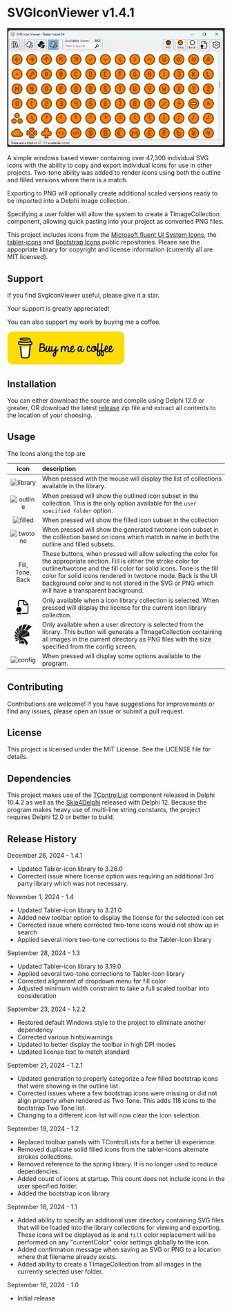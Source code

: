 # SVGIconViewer v1.4.1

![Picture of application UI](./images/Screenshot_2024-11-01_100833.png "Screen Capture")

A simple windows based viewer containing over 47,300 individual SVG icons with the ability to copy
and export individual icons for use in other projects.  Two-tone ability was added
to render icons using both the outline and filled versions where there is a match.

Exporting to PNG will optionally create additional scaled versions ready to be imported
into a Delphi image collection.

Specifying a user folder will allow the system to create a TImageCollection component, allowing
quick pasting into your project as converted PNG files.

This project includes icons from the [Microsoft fluent UI System Icons](https://github.com/microsoft/fluentui-system-icons),
the [tabler-icons](https://github.com/tabler/tabler-icons) and [Bootstrap Icons](https://github.com/twbs/icons) public repositories. Please see the appopriate library
for copyright and license information (currently all are MIT licensed).

## Support

If you find SvgIconViewer useful, please give it a star.

Your support is greatly appreciated!

You can also support my work by buying me a coffee.

[<img src="./images/buymeacoffee.svg"/>](https://buymeacoffee.com/skamradt)

## Installation

You can either download the source and compile using Delphi 12.0 or greater, OR download the latest [release](https://github.com/skamradt/SVGIconViewer/releases) zip file
and extract all contents to the location of your choosing.

## Usage

The Icons along the top are
 
| icon | description |
| :---: | :--- |
| ![library](./images/library.svg) |When pressed with the mouse will display the list of collections available in the library.|
| ![outline](./images/iconoutline.svg) | When pressed will show the outlined icon subset in the collection. This is the only option available for the `user specified folder` option. |
| ![filled](./images/iconfilled.svg) | When pressed will show the filled icon subset in the collection |
| ![twotone](./images/icontwotone.svg) | When pressed will show the generated twotone icon subset in the collection based on icons which match in name in both the outline and filled subsets. |
| Fill, Tone, Back | These buttons, when pressed will allow selecting the color for the appropriate section. Fill is either the stroke color for outline/twotone and the fill color for solid icons. Tone is the fill color for solid icons rendered in twotone mode.  Back is the UI background color and is not stored in the SVG or PNG which will have a transparent background. |
| ![license](./images/license.svg) | Only available when a icon library collection is selected. When pressed will display the license for the current icon library collection. |
| ![generate](./images/icongeneratecomponent.svg) | Only available when a user directory is selected from the library.  This button will generate a TImageCollection containing all images in the current directory as PNG files with the size specified from the config screen. |
| ![config](./images/iconsettings.svg) | When pressed will display some options available to the program. |

## Contributing

Contributions are welcome!
If you have suggestions for improvements or find any issues, please open an issue or submit a pull request.

## License

This project is licensed under the MIT License.
See the LICENSE file for details.

## Dependencies

This project makes use of the [TControlList](https://docwiki.embarcadero.com/RADStudio/Athens/en/10.4_Sydney_-_Release_2#New_VCL_TControlList_Control)
component released in Delphi 10.4.2 as well as the [Skia4Delphi](https://docwiki.embarcadero.com/RADStudio/Athens/en/Skia4Delphi) released with Delphi 12.
Because the program makes heavy use of multi-line string constants, the project requires Delphi 12.0 or better to build.

## Release History
December 26, 2024 - 1.4.1
* Updated Tabler-icon library to 3.26.0
* Corrected issue where license option was requiring an additional 3rd party library which was not necessary.

November 1, 2024 - 1.4
* Updated Tabler-icon library to 3.21.0
* Added new toolbar option to display the license for the selected icon set
* Corrected issue where corrected two-tone icons would not show up in search
* Applied several more two-tone corrections to the Tabler-Icon library

September 28, 2024 - 1.3
* Updated Tabler-icon library to 3.19.0
* Applied several two-tone corrections to Tabler-Icon library
* Corrected alignment of dropdown menu for fill color
* Adjusted minimum width constraint to take a full scaled toolbar into consideration

September 23, 2024 - 1.2.2
* Restored default Windows style to the project to eliminate another dependency
* Corrected various hints/warnings
* Updated to better display the toolbar in high DPI modes
* Updated license text to match standard

September 21, 2024 - 1.2.1
* Updated generation to properly categorize a few filled bootstrap icons that were showing in the outline list.
* Corrected issues where a few bootstrap icons were missing or did not align properly when rendered as Two Tone. This adds 118 icons to the bootstrap Two Tone list.
* Changing to a different icon list will now clear the icon selection.

September 19, 2024 - 1.2
* Replaced toolbar panels with TControlLists for a better UI experience.
* Removed duplicate solid filled icons from the tabler-icons alternate strokes collections.
* Removed reference to the spring library. It is no longer used to reduce dependencies.
* Added count of icons at startup. This count does not include icons in the user specified folder.
* Added the bootstrap icon library

September 18, 2024 - 1.1
* Added ability to specify an additional user directory containing SVG files that will be loaded into the library collections for viewing and exporting.
These icons will be displayed as is and `fill` color replacement will be performed on any "currentColor" color settings globally to the icon.
* Added confirmation message when saving an SVG or PNG to a location where that filename already exists.
* Added ability to create a TImageCollection from all images in the currently selected user folder.

September 16, 2024 - 1.0
* Initial release

